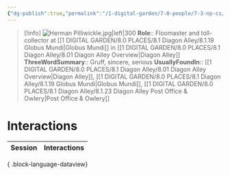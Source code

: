 ```yaml
---
{"dg-publish":true,"permalink":"/1-digital-garden/7-0-people/7-3-np-cs/herman-pilliwickle/","tags":["#person","#diagon-alley","#diagon-alley-resident","#local-official"]}
---
```


>[!info] 
>![Herman Pilliwickle.jpg|left|300](/img/user/1%20DIGITAL%20GARDEN/7.0%20PEOPLE/7.3%20NPCs/Headshots/Herman%20Pilliwickle.jpg)
>**Role**:: Floomaster and toll-collector at [[1 DIGITAL GARDEN/8.0 PLACES/8.1 Diagon Alley/8.1.19 Globus Mundi\|Globus Mundi]] in [[1 DIGITAL GARDEN/8.0 PLACES/8.1 Diagon Alley/8.01 Diagon Alley Overview\|Diagon Alley]]
>**ThreeWordSummary**:: Gruff, sincere, serious
>**UsuallyFoundIn**:: [[1 DIGITAL GARDEN/8.0 PLACES/8.1 Diagon Alley/8.01 Diagon Alley Overview\|Diagon Alley]], [[1 DIGITAL GARDEN/8.0 PLACES/8.1 Diagon Alley/8.1.19 Globus Mundi\|Globus Mundi]], [[1 DIGITAL GARDEN/8.0 PLACES/8.1 Diagon Alley/8.1.23 Diagon Alley Post Office & Owlery\|Post Office & Owlery]]

# Interactions

| Session | Interactions |
| ------- | ------------ |

{ .block-language-dataview}

